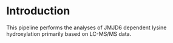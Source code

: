 # Introduction

This pipeline performs the analyses of JMJD6 dependent lysine hydroxylation primarily based on LC-MS/MS data.

